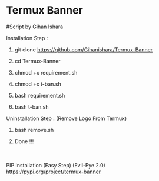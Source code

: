 # Termux Banner
#Script by Gihan Ishara 

Installation Step :

1) git clone https://github.com/Gihanishara/Termux-Banner


2) cd Termux-Banner


3) chmod +x requirement.sh


4) chmod +x t-ban.sh


5) bash requirement.sh


6) bash t-ban.sh



Uninstallation Step : (Remove Logo From Termux)

1) bash remove.sh

2) Done !!!

<br><br>
PIP Installation (Easy Step) (Evil-Eye 2.0)
<br>
https://pypi.org/project/termux-banner
